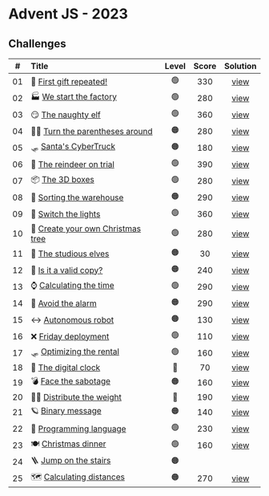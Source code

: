 # Advent JS - 2023

## Challenges

|  #  | Title                                                                       | Level | Score | Solution                     |
| :-: | :-------------------------------------------------------------------------- | :---: | :---: | :--------------------------: |
| 01  | 🎁 [First gift repeated!](https://adventjs.dev/challenges/2023/1)            | 🟢    | 330   | [view](/2023/challenge01.js) |
| 02  | 🏭 [We start the factory](https://adventjs.dev/challenges/2023/2)            | 🟢    | 280   | [view](/2023/challenge02.js) |
| 03  | 😏 [The naughty elf](https://adventjs.dev/challenges/2023/3)                 | 🟢    | 360   | [view](/2023/challenge03.js) |
| 04  | 😵‍💫 [Turn the parentheses around](https://adventjs.dev/challenges/2023/4)     | 🟠    | 280   | [view](/2023/challenge04.js) |
| 05  | 🛷 [Santa's CyberTruck](https://adventjs.dev/challenges/2023/5)              | 🟠    | 180   | [view](/2023/challenge05.js) |
| 06  | 🦌 [The reindeer on trial](https://adventjs.dev/challenges/2023/6)           | 🟢    | 390   | [view](/2023/challenge06.js) |
| 07  | 📦 [The 3D boxes](https://adventjs.dev/challenges/2023/7)                    | 🟢    | 280   | [view](/2023/challenge07.js) |
| 08  | 🏬 [Sorting the warehouse](https://adventjs.dev/challenges/2023/8)           | 🟠    | 290   | [view](/2023/challenge08.js) |
| 09  | 🚦 [Switch the lights](https://adventjs.dev/challenges/2023/9)               | 🟢    | 360   | [view](/2023/challenge09.js) |
| 10  | 🎄 [Create your own Christmas tree](https://adventjs.dev/challenges/2023/10) | 🟢    | 280   | [view](/2023/challenge10.js) |
| 11  | 📖 [The studious elves](https://adventjs.dev/challenges/2023/11)             | 🟠    | 30    | [view](/2023/challenge11.js) |
| 12  | 📸 [Is it a valid copy?](https://adventjs.dev/challenges/2023/12)            | 🟠    | 240   | [view](/2023/challenge12.js) |
| 13  | ⌚️ [Calculating the time](https://adventjs.dev/challenges/2023/13)           | 🟢    | 290   | [view](/2023/challenge13.js) |
| 14  | 🚨 [Avoid the alarm](https://adventjs.dev/challenges/2023/14)                | 🟠    | 290   | [view](/2023/challenge14.js) |
| 15  | ↔️ [Autonomous robot](https://adventjs.dev/challenges/2023/15)                | 🟠    | 130   | [view](/2023/challenge15.js) |
| 16  | ❌ [Friday deployment](https://adventjs.dev/challenges/2023/16)              | 🟢    | 110   | [view](/2023/challenge16.js) |
| 17  | 🛷 [Optimizing the rental](https://adventjs.dev/challenges/2023/17)          | 🟢    | 160   | [view](/2023/challenge17.js) |
| 18  | 🔢 [The digital clock](https://adventjs.dev/challenges/2023/18)              | 🔴    | 70    | [view](/2023/challenge18.js) |
| 19  | 💣 [Face the sabotage](https://adventjs.dev/challenges/2023/19)              | 🟠    | 160   | [view](/2023/challenge19.js) |
| 20  | 🏋️‍♂️ [Distribute the weight](https://adventjs.dev/challenges/2023/20)          | 🔴    | 190   | [view](/2023/challenge20.js) |
| 21  | 🪐 [Binary message](https://adventjs.dev/challenges/2023/21)                 | 🟠    | 140   | [view](/2023/challenge21.js) |
| 22  | 🚂 [Programming language](https://adventjs.dev/challenges/2023/22)           | 🟢    | 230   | [view](/2023/challenge22.js) |
| 23  | 🍽️ [Christmas dinner](https://adventjs.dev/challenges/2023/23)               | 🟢    | 160   | [view](/2023/challenge23.js) |
| 24  | 🪜 [Jump on the stairs](https://adventjs.dev/challenges/2023/24)             | 🟠    |       |                              |
| 25  | 🗺️ [Calculating distances](https://adventjs.dev/challenges/2023/25)          | 🟠    | 270   | [view](/2023/challenge25.js) |
